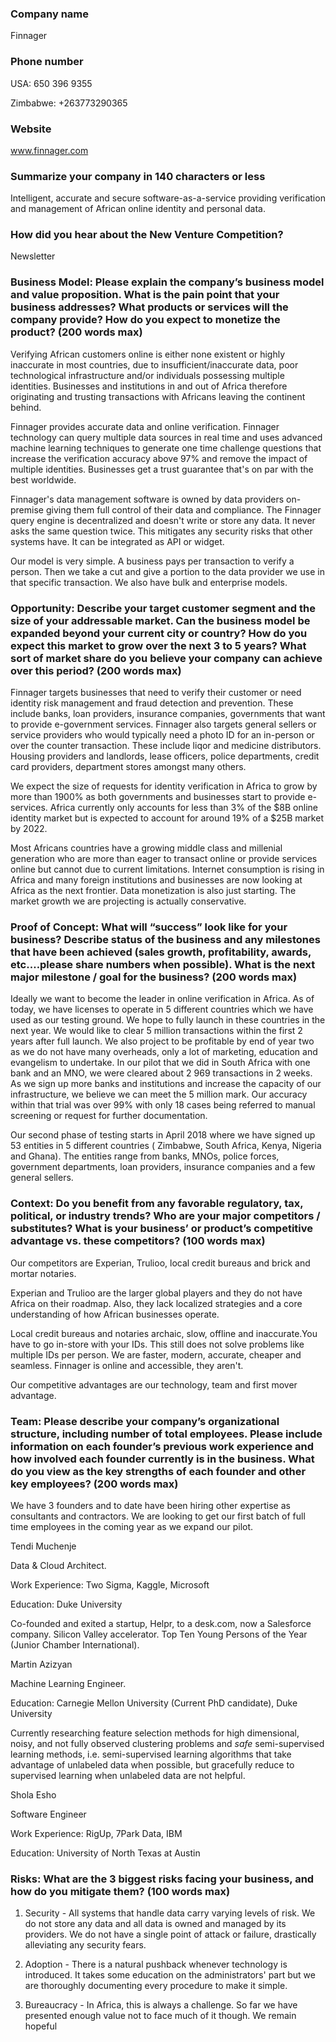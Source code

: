 ### Company name

Finnager

### Phone number

USA: 650 396 9355

Zimbabwe: +263773290365

### Website

www.finnager.com

### Summarize your company in 140 characters or less

Intelligent, accurate and secure software-as-a-service providing verification and management of African online identity and personal data.

### How did you hear about the New Venture Competition?

Newsletter

### Business Model: Please explain the company’s business model and value proposition. What is the pain point that your business addresses? What products or services will the company provide? How do you expect to monetize the product? (200 words max)

Verifying African customers online is either none existent or highly inaccurate in most countries, due to insufficient/inaccurate data, poor technological infrastructure and/or individuals possessing multiple identities. Businesses and  institutions in and out of Africa therefore originating and trusting transactions with Africans leaving the continent behind.

Finnager provides accurate data and online verification. Finnager technology can query multiple data sources in real time and uses advanced machine learning techniques to generate one time challenge questions that increase the verification accuracy above 97% and remove the impact of multiple identities. Businesses get a trust guarantee that's on par with the best worldwide. 

Finnager's data management software is owned by data providers on-premise giving them full control of their data and compliance. The Finnager query engine is decentralized and doesn't write or store any data. It never asks the same question twice.  This mitigates any security risks that other systems have. It can be integrated as API or widget.

Our model is very simple. A business pays per transaction to verify a person. Then we take a cut and give a portion to the data provider we use in that specific transaction. We also have bulk and enterprise models. 

### Opportunity: Describe your target customer segment and the size of your addressable market. Can the business model be expanded beyond your current city or country? How do you expect this market to grow over the next 3 to 5 years? What sort of market share do you believe your company can achieve over this period? (200 words max)



Finnager targets businesses that need to verify their customer or need identity risk management and fraud detection and prevention. These include banks, loan providers, insurance companies, governments that want to provide e-government services. Finnager also targets general sellers or service providers who would typically need a photo ID for an in-person or over the counter transaction. These include liqor and medicine distributors. Housing providers and landlords, lease officers, police departments, credit card providers, department stores amongst many others.

We expect the size of  requests for identity verification in Africa to grow by more than 1900% as both governments and businesses start to provide e-services. Africa currently only accounts for less than 3% of the $8B online identity market but is expected to account for around 19% of a $25B market by 2022.

Most Africans countries have a growing middle class and millenial generation who are more than eager to transact online or provide services online but cannot due to current limitations.  Internet consumption is rising in Africa and many foreign institutions and businesses are now looking at Africa as the next frontier. Data monetization is also just starting. The market growth we are projecting is actually conservative.

### Proof of Concept: What will “success” look like for your business? Describe status of the business and any milestones that have been achieved (sales growth, profitability, awards, etc.…please share numbers when possible). What is the next major milestone / goal for the business? (200 words max)

Ideally we want to become the leader in online verification in Africa. As of today, we have licenses to operate in 5 different countries which we have used as our testing ground. We hope to fully launch in these countries in the next year. We would like to clear 5 million transactions within the first 2 years after full launch. We also project to be profitable by end of year two as we do not have many overheads, only a lot of marketing, education and evangelism to undertake. In our pilot that we did in South Africa with one bank and an MNO, we were cleared about 2 969 transactions in 2 weeks. As we sign up more banks and institutions and increase the capacity of our infrastructure, we believe we can meet the 5 million mark. Our accuracy within that trial was over 99% with only 18 cases being referred to manual screening or request for further documentation.

Our second phase of testing starts in April 2018 where we have signed up 53 entities in 5 different countries ( Zimbabwe, South Africa, Kenya, Nigeria and Ghana). The entities range from banks, MNOs, police forces, government departments, loan providers, insurance companies and a few general sellers.

### Context: Do you benefit from any favorable regulatory, tax, political, or industry trends? Who are your major competitors / substitutes? What is your business’ or product’s competitive advantage vs. these competitors? (100 words max)

Our competitors are Experian, Trulioo, local credit bureaus and brick and mortar notaries.

Experian and Trulioo are the larger global players and they do not have Africa on their roadmap.  Also, they lack localized strategies and a core understanding of how African businesses operate. 

Local credit bureaus and notaries  archaic, slow, offline and inaccurate.You have to go in-store with your IDs. This still does not solve problems like multiple IDs per person. We are faster, modern, accurate, cheaper and seamless. Finnager is online and accessible, they aren't.

Our competitive advantages are our technology, team and first mover advantage.

### Team: Please describe your company’s organizational structure, including number of total employees. Please include information on each founder’s previous work experience and how involved each founder currently is in the business. What do you view as the key strengths of each founder and other key employees? (200 words max)

We have 3 founders and to date have been hiring other expertise as consultants and contractors. We are looking to get our first batch of full time employees in the coming year as we expand our pilot.

Tendi Muchenje

Data & Cloud Architect.  

Work Experience: Two Sigma, Kaggle, Microsoft

Education: Duke University

Co-founded and exited a startup, Helpr, to a desk.com, now a Salesforce company.  Silicon Valley accelerator. Top Ten Young Persons of the Year (Junior Chamber International).

Martin Azizyan

Machine Learning Engineer.

Education: Carnegie Mellon University (Current PhD candidate), Duke University

Currently researching feature selection methods for high dimensional, noisy, and not fully observed clustering problems and *safe* semi-supervised learning methods, i.e. semi-supervised learning algorithms that take advantage of unlabeled data when possible, but gracefully reduce to supervised learning when unlabeled data are not helpful.

Shola Esho

Software Engineer

Work Experience: RigUp, 7Park Data, IBM

Education: University of North Texas at Austin

### Risks: What are the 3 biggest risks facing your business, and how do you mitigate them? (100 words max)

1) Security - All systems that handle data carry varying levels of risk. We do not store any data and all data is owned and managed by its providers. We do not have a single point of attack or failure, drastically alleviating any security fears.

2) Adoption - There is a natural pushback whenever technology is introduced. It takes some education on the administrators' part but we are thoroughly documenting every procedure to make it simple.

3) Bureaucracy - In Africa, this is always a challenge. So far we have presented enough value not to face much of it though. We remain hopeful